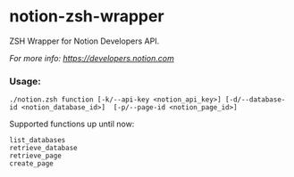 # notion-zsh-wrapper

ZSH Wrapper for Notion Developers API.

_For more info: https://developers.notion.com_


### Usage: 

`./notion.zsh function [-k/--api-key <notion_api_key>] [-d/--database-id <notion_database_id>]  [-p/--page-id <notion_page_id>]`

Supported functions up until now:
```
list_databases
retrieve_database
retrieve_page
create_page
```
  
